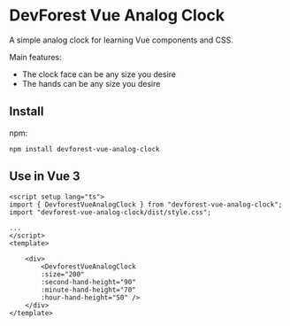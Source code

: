 # DevForest Vue Analog Clock

A simple analog clock for learning Vue components and CSS.

Main features:

* The clock face can be any size you desire
* The hands can be any size you desire

## Install

npm:
```shell
npm install devforest-vue-analog-clock
```

## Use in Vue 3

```vue
<script setup lang="ts">
import { DevforestVueAnalogClock } from "devforest-vue-analog-clock";
import "devforest-vue-analog-clock/dist/style.css";

...
</script>
<template>

    <div>
        <DevforestVueAnalogClock 
        :size="200" 
        :second-hand-height="90" 
        :minute-hand-height="70" 
        :hour-hand-height="50" />
    </div>
</template>
```